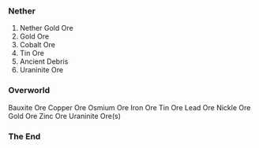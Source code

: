 ### Nether
  1. Nether Gold Ore
  1. Gold Ore
  1. Cobalt Ore
  1. Tin Ore
  1. Ancient Debris
  1. Uraninite Ore

### Overworld
  Bauxite Ore
  Copper Ore
  Osmium Ore
  Iron Ore
  Tin Ore
  Lead Ore
  Nickle Ore
  Gold Ore
  Zinc Ore
  Uraninite Ore(s)
  
### The End
